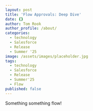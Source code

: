 ```yaml
---
layout: post
title: 'Flow Approvals: Deep Dive'
date: {}
author: Tom Rook
author_profile: /about/
categories:
  - technology
  - Salesforce
  - Release
  - Summer '25
image: /assets/images/placeholder.jpg
tags:
  - technology
  - Salesforce
  - Release
  - Summer'25
  - Flow
published: false
---
```


Something something flow!
